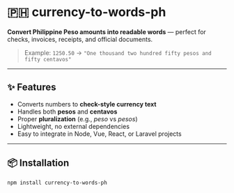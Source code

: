 # 🇵🇭 currency-to-words-ph

**Convert Philippine Peso amounts into readable words** — perfect for checks, invoices, receipts, and official documents.

> Example: `1250.50` → `"One thousand two hundred fifty pesos and fifty centavos"`

---

## ✨ Features

- Converts numbers to **check-style currency text**
- Handles both **pesos** and **centavos**
- Proper **pluralization** (e.g., *peso* vs *pesos*)
- Lightweight, no external dependencies
- Easy to integrate in Node, Vue, React, or Laravel projects

---

## 📦 Installation

```bash
npm install currency-to-words-ph
